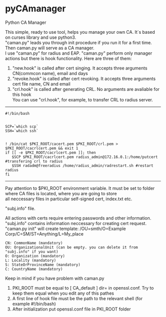 pyCAmanager
===========
  
  
Python CA Manager  
  
This simple, ready to use tool, helps you manage your own CA. It`s based on curses library and use python3.  
"caman.py" leads you through init procedure if you run it for a first time. Then caman.py will serve as a CA manager.  
I use "caman.py" for radius and EAP. "caman.py" perform only manager actions but there is hook functionality. Here are three of them:  
1) "new.hook" is called after cert singing. It accepts three arguments CN(commcon name), email and days  
2) "revoke.hook" is called after cert revoking. It accepts three arguments cert file name, CN and email  
3) "crl.hook" is called after generating CRL. No arguments are avaliable for this hook  
You can use "crl.hook", for example, to transfer CRL to radius server.  
  
  
-------------------------------  
    #!/bin/bash  
      
      
    SCP=`which scp`  
    SSH=`which ssh`  
      
      
    ! /bin/cat $PKI_ROOT/cacert.pem $PKI_ROOT/crl.pem > $PKI_ROOT/cacrlcert.pem && exit 1  
    if [[ -e $PKI_ROOT/cacrlcert.pem ]]; then  
       $SCP $PKI_ROOT/cacrlcert.pem radius_admin@172.16.0.1:/home/putcert #transfering crl to radius  
       $SSH radadm@freeradius /home/radius_admin/radrestart.sh #restart radius  
    fi  
  
-------------------------------  
  
  
Pay attention to $PKI_ROOT environment variable. It must be set to folder where CA files is located, where you are going to store  
all neccessary files in particular self-signed cert, index.txt etc.  
  
  
"subj.info" file. 
  
All actions with certs require entering passwords and other information.  
"subj.info" contains information neccessary for creating cert request. "caman.py init" will create template: /OU=smth/O=Example Corp/C=SM/ST=Anything/L=My_place  
  
  
    CN: CommonName (mandatory)  
    OU: OrganizationalUnit (can be empty. you can delete it from "subj.info" if you want)  
    O: Organization (mandatory)  
    L: Locality (mandatory)  
    S: StateOrProvinceName (mandatory)  
    C: CountryName (mandatory)  
  
  
Keep in mind if you have problem with caman.py  
1) PKI_ROOT must be equal to [ CA_default ] dir= in openssl.conf. Try to keep them equal when you edit any of this pathes  
2) A first line of hook file must be the path to the relevant shell (for example #!/bin/bash)  
3) After initialization put openssl.conf file in PKI_ROOT folder
